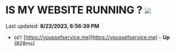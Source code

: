 # IS MY WEBSITE RUNNING ? [![](https://img.shields.io/static/v1?label=Sponsor&message=%E2%9D%A4&logo=GitHub&color=%23fe8e86)](https://github.com/sponsors/<username>)

Last updated: **8/22/2023, 6:56:39 PM**

- `GET` [https://youssefservice.me](https://youssefservice.me) - **Up** (828ms)
